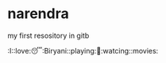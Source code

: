 # narendra
my first resository in gitb



:I::love::sleeping::Biryani::playing::cricket::watcing::movies:
